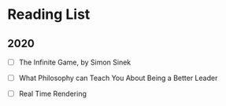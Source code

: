 # Reading List

## 2020

* [ ] The Infinite Game, by Simon Sinek 
* [ ] What Philosophy can Teach You About Being a Better Leader
* [ ] Real Time Rendering

